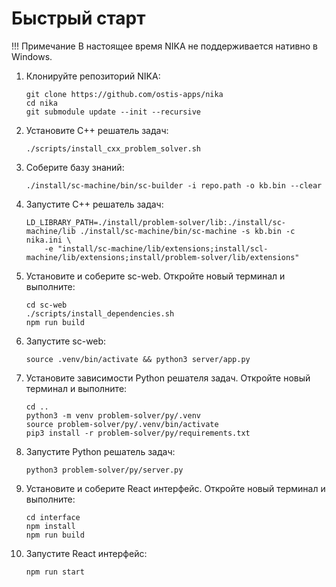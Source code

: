 # Быстрый старт

!!! Примечание
    В настоящее время NIKA не поддерживается нативно в Windows.

1. Клонируйте репозиторий NIKA:
   
    ```
    git clone https://github.com/ostis-apps/nika
    cd nika
    git submodule update --init --recursive
    ```

2. Установите C++ решатель задач:

    ```
    ./scripts/install_cxx_problem_solver.sh
    ```

3. Соберите базу знаний:

    ```
    ./install/sc-machine/bin/sc-builder -i repo.path -o kb.bin --clear
    ```

4. Запустите C++ решатель задач:

    ```
    LD_LIBRARY_PATH=./install/problem-solver/lib:./install/sc-machine/lib ./install/sc-machine/bin/sc-machine -s kb.bin -c nika.ini \
        -e "install/sc-machine/lib/extensions;install/scl-machine/lib/extensions;install/problem-solver/lib/extensions"
    ```

5. Установите и соберите sc-web. Откройте новый терминал и выполните:

    ```
    cd sc-web
    ./scripts/install_dependencies.sh
    npm run build
    ```

6. Запустите sc-web:
   
    ```
    source .venv/bin/activate && python3 server/app.py
    ```

7.  Установите зависимости Python решателя задач. Откройте новый терминал и выполните:

    ```
    cd ..
    python3 -m venv problem-solver/py/.venv
    source problem-solver/py/.venv/bin/activate
    pip3 install -r problem-solver/py/requirements.txt
    ```

8.  Запустите Python решатель задач:
    
    ```
    python3 problem-solver/py/server.py
    ```

9.  Установите и соберите React интерфейс. Откройте новый терминал и выполните:

    ```
    cd interface
    npm install
    npm run build
    ```

10. Запустите React интерфейс:

    ```
    npm run start
    ```
